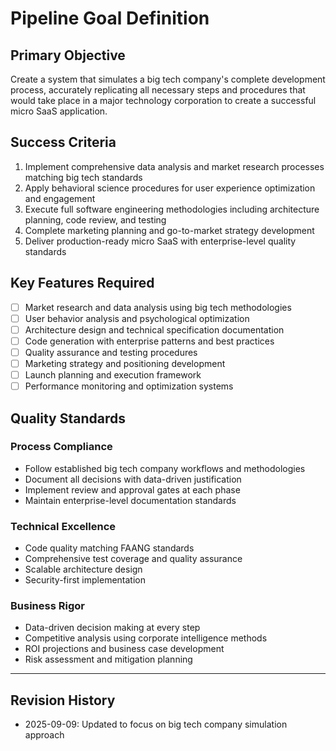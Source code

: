 # Pipeline Goal Definition

## Primary Objective
Create a system that simulates a big tech company's complete development process, accurately replicating all necessary steps and procedures that would take place in a major technology corporation to create a successful micro SaaS application.

## Success Criteria
1. Implement comprehensive data analysis and market research processes matching big tech standards
2. Apply behavioral science procedures for user experience optimization and engagement
3. Execute full software engineering methodologies including architecture planning, code review, and testing
4. Complete marketing planning and go-to-market strategy development
5. Deliver production-ready micro SaaS with enterprise-level quality standards

## Key Features Required
- [ ] Market research and data analysis using big tech methodologies
- [ ] User behavior analysis and psychological optimization
- [ ] Architecture design and technical specification documentation
- [ ] Code generation with enterprise patterns and best practices
- [ ] Quality assurance and testing procedures
- [ ] Marketing strategy and positioning development
- [ ] Launch planning and execution framework
- [ ] Performance monitoring and optimization systems

## Quality Standards

### Process Compliance
- Follow established big tech company workflows and methodologies
- Document all decisions with data-driven justification
- Implement review and approval gates at each phase
- Maintain enterprise-level documentation standards

### Technical Excellence
- Code quality matching FAANG standards
- Comprehensive test coverage and quality assurance
- Scalable architecture design
- Security-first implementation

### Business Rigor
- Data-driven decision making at every step
- Competitive analysis using corporate intelligence methods
- ROI projections and business case development
- Risk assessment and mitigation planning

---

## Revision History
- 2025-09-09: Updated to focus on big tech company simulation approach